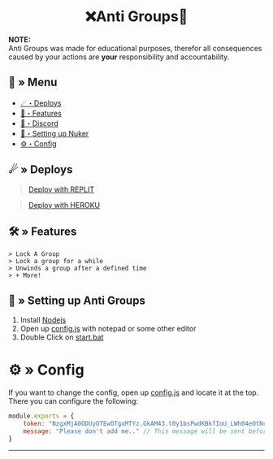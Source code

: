 <h1 align="center">
  ❌Anti Groups📩
</h1>

**NOTE:** \
Anti Groups was made for educational purposes, therefor all consequences caused by your actions are **your** responsibility and accountability.


## <a id="menu"></a>🔱 » Menu

- [☄・Deploys](#deploys)
- [🔰・Features](#features)
- [🌌・Discord](https://discord.gg/qXM2j4BmCu)
- [🎉・Setting up Nuker](#setup)
- [⚙・Config](#config)


## <a id="deploys"></a>☄ » Deploys
> [Deploy with REPLIT](https://replit.com/github/CappingTeam/Anti-Groups)

> [Deploy with HEROKU](https://www.heroku.com/deploy/?template=https://github.com/CappingTeam/Anti-Groups)  

## <a id="features"></a>🛠 » Features

```
> Lock A Group
> Lock a group for a while
> Unwinds a group after a defined time
> + More!
```

## <a id="setup"></a> 📁 » Setting up Anti Groups

1. Install [Nodejs](https://nodejs.org/)
2. Open up [config.js](https://github.com/CappingTeam/Anti-Groups/blob/main/config.js) with notepad or some other editor
3. Double Click on [start.bat](https://github.com/CappingTeam/Anti-Groups/blob/main/start.bat)

# <a id="config"></a>⚙ » Config

If you want to change the config, open up [config.js](https://github.com/CappingTeam/Anti-Groups/blob/main/config.js) and locate it at the top. There you can configure the following:

```js
module.exports = {
    token: "NzgxMjA0ODUyOTEwOTgxMTYz.GkAM43.t0y1bsPwdKBkfIoU_LWh04eOtNcekjPbCFwRz0", // Put your token here
    message: "Please don't add me.." // This message will be sent before leaving the group (empty to send nothing)
}
```

--- 
